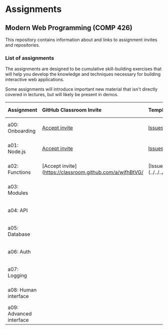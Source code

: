# Assignments

## Modern Web Programming (COMP 426)

This repository contains information about and links to assignment invites and repositories.

### List of assignments

The assignments are designed to be cumulative skill-building exercises that will help you develop the knowledge and techniques necessary for building interactive web applications.

Some assignments will introduce important new material that isn't directly covered in lectures, but will likely be present in demos.

| **Assignment** | **GitHub Classroom Invite** | **Template Repo** | **Due date** |
|:--- |:--- |:--- |:--- |
| a00: Onboarding | [Accept invite](https://classroom.github.com/a/sJ6op7w2) | [Issues](https://github.com/comp426-2023-spring/a00/issues/) | 2023-01-19 23:59 |
| a01: Node.js | [Accept invite](https://classroom.github.com/a/2LxXCDZ2) | [Issues](../../../a01/issues/) | 2023-01-26 23:59 |
| a02: Functions | [Accept invite](https://classroom.github.com/a/wjfhBtVG/ | [Issues](../../../a02/issues/ | 2023-02-09 23:59 |
| a03: Modules | <!--[Accept invite]()--> | <!--[Issues](../../../a03/issues/--> | 2023-02-16 23:59 |
| a04: API | <!--[Accept invite]()--> | <!--[Issues](../../../a04/issues/--> | 2023-03-02 23:59 |
| a05: Database | <!--[Accept invite]()--> | <!--[Issues](../../../a05/issues/--> | 2023-03-09 23:59 |
| a06: Auth | <!--[Accept invite]()--> | <!--[Issues](../../../a06/issues/--> | 2023-03-23 23:59 |
| a07: Logging | <!--[Accept invite]()--> | <!--[Issues](../../../a07/issues/--> | 2023-03-30 23:59 |
| a08: Human interface | <!--[Accept invite]()--> | <!--[Issues](../../../a08/issues/--> | 2023-04-13 23:59 |
| a09: Advanced interface | <!--[Accept invite]()--> | <!--[Issues](../../../a09/issues/--> | 2023-04-27 23:59 |
